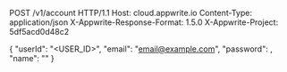 POST /v1/account HTTP/1.1
Host: cloud.appwrite.io
Content-Type: application/json
X-Appwrite-Response-Format: 1.5.0
X-Appwrite-Project: 5df5acd0d48c2

{
  "userId": "<USER_ID>",
  "email": "email@example.com",
  "password": ,
  "name": "<NAME>"
}
